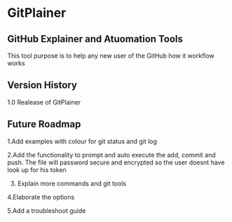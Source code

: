 # GitPlainer
## GitHub Explainer and Atuomation Tools
This tool purpose is to help any new user of the GitHub how it workflow works

## Version History
1.0 Realease of GitPlainer

## Future Roadmap
1.Add examples with colour for git status and git log

2.Add the functionality to prompt and auto execute the add, commit and push.
  The file will password secure and encrypted so the user doesnt have look up for his token

3. Explain more commands and git tools

4.Elaborate the options

5.Add a troubleshoot guide

